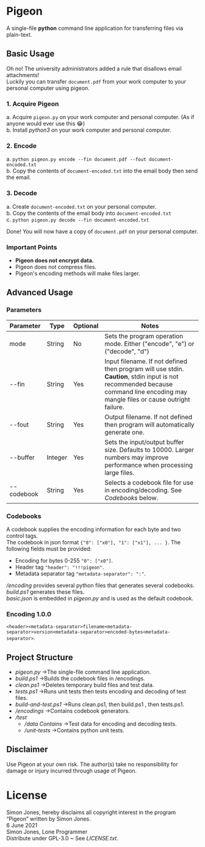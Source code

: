 # Pigeon
A single-file **python** command line application for transferring files via plain-text.

## Basic Usage
Oh no! The university administrators added a rule that disallows email attachments!  
Luckily you can transfer `document.pdf` from your work computer to your personal computer using pigeon.

### 1. Acquire Pigeon
a. Acquire `pigeon.py` on your work computer and personal computer. (As if anyone would ever use this :joy:)  
b. Install _python3_ on your work computer and personal computer.

### 2. Encode
a. `python pigeon.py encode --fin document.pdf --fout document-encoded.txt`  
b. Copy the contents of `document-encoded.txt` into the email body then send the email.

### 3. Decode
a. Create `document-encoded.txt` on your personal computer.  
b. Copy the contents of the email body into `document-encoded.txt`  
c. `python pigeon.py decode --fin document-encoded.txt`

Done! You will now have a copy of `document.pdf` on your personal computer.

### Important Points
  * **Pigeon does not encrypt data.**
  * Pigeon does not compress files.
  * Pigeon's encoding methods will make files larger.

## Advanced Usage

### Parameters
Parameter |Type|Optional|Notes
----------|----|---------|-----
mode|String|No|Sets the program operation mode. Either ("encode", "e") or ("decode", "d")
--fin|String|Yes|Input filename. If not defined then program will use stdin. **Caution**, stdin input is not recommended because command line encoding may mangle files or cause outright failure.
--fout|String|Yes|Output filename. If not defined then program will automatically generate one.
--buffer|Integer|Yes|Sets the input/output buffer size. Defaults to 10000. Larger numbers may improve performance when processing large files.
--codebook|String|Yes|Selects a codebook file for use in encoding/decoding. See _Codebooks_ below.

### Codebooks
A codebook supplies the encoding information for each byte and two control tags.  
The codebook in json format `{"0": ["x0"], "1": ["x1"], ... }`.
The following fields must be provided:
  * Encoding for bytes 0-255 `"0": ["x0"]`.
  * Header tag `"header": "!!!pigeon"`.
  * Metadata separator tag `"metadata-separator": ":"`.

_/encoding_ provides several python files that generates several codebooks. _build.ps1_ generates these files.  
_basic.json_ is embedded in _pigeon.py_ and is used as the default codebook.

### Encoding 1.0.0
`<header><metadata-separator>filename<metadata-separator>version<metadata-separator>encoded-bytes<metadata-separator>`.

## Project Structure
  * _pigeon.py_ →The single-file command line application.
  * _build.ps1_ →Builds the codebook files in /encodings.
  * _clean.ps1_ →Deletes temporary build files and test data.
  * _tests.ps1_ →Runs unit tests then tests encoding and decoding of test files.
  * _build-and-test.ps1_ →Runs clean.ps1, then build.ps1 , then tests.ps1.
  * _/encodings_ →Contains codebook generators.
  * _/test_
    * _/data Contains_ →Test data for encoding and decoding tests.
    * _/unit-tests_ →Contains python unit tests.

## Disclaimer
Use Pigeon at your own risk. The author(s) take no responsibility for damage or injury incurred through usage of Pigeon.

# License
Simon Jones, hereby disclaims all copyright interest in the program “Pigeon” written by Simon Jones.  
6 June 2021  
Simon Jones, Lone Programmer  
Distribute under GPL-3.0 ~ See _LICENSE.txt_.
